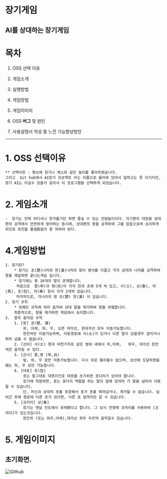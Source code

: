 
장기게임
======

AI를 상대하는 장기게임
-------

# 목차

1. OSS 선택 이유 
    
2. 게임소개

3. 실행방법

4. 게임방법

5. 게임이미지

6. OSS **버그** 및 원인

6. 사용설명서 작성 중 느낀 기능향상방안

- - -


# 1. OSS 선택이유
    ** 선택이유 : 평소에 장기나 체스와 같은 놀이를 좋아하였습니다.
    그리고  Git hub에서 AI장기 프로젝트 라는 이름으로 올라와 있어서 알파고는 못 이기지만, 장기 AI는 이길수 있을거 같아서 이 프로그램을 선택하게 되었습니다.

# 2. 게임소개
    -  장기는 언제 어디서나 한가롭기만 하면 즐길 수 있는 진법놀이이다. 자기편의 대장을 상대편의 공격에서 안전하게 방어하는 동시에, 상대편의 왕을 공격하여 그를 잡음으로써 승리하게 되므로 포진을 물샐틈없이 잘 하여야 된다.

# 4.게임방법
    1. 장기란?
        * 장기는 초(楚)나라와 한(漢)나라의 왕이 병사를 이끌고 각각 상대의 나라를 공격하여 왕을 제압하면 끝나는게임 입니다.
        * 장기에는 총 16개의 말이 존재합니다.
         처음으로  졸(卒)과 병(兵)이 각각 한과 초에 5개 씩 있고, 사(士), 상(象), 마(馬), 포(包), 차(車) 등이 각각 2개씩 있습니다.
         마지막으로, 각나라의 왕 초(楚) 한(漢) 이 있습니다.
    2. 장기 규칙
        * 정해진 규칙에 따라 움직여 상대 말을 제거하여 왕을 위협합니다.
        최종적으로, 왕을 제거하면 게임에서 승리합니다.
    3.  말의 움직임 규칙
        1. [왕] 궁(楚, 漢)
            위, 아래, 좌, 우, 오른 대각선, 왼대각선 모두 이동가능합니다.
            한칸씩만 이동가능하며, 이동경로에 사(士)가 있거나 다른 말이 있을경우 겹치거나 뛰어 넘을 수 없습니다.
        2. [선비] 사(士) 왕과 마찬가지로 같은 범위 내에서 위,아래,   좌우, 대각선 한칸씩만 움직일 수 있다.
        3. [군사] 졸,병 (卒,兵)
            앞, 좌, 우 로만 이동가능합니다. 다시 뒤로 돌아올수 없으며, 상선에 도달하였을떄는 좌, 우 로만 가능합니다.
        4. [대포] 포(包)
            포는 말그대로 대포이므로 대포를 쏘기위한 포다리가 있어야 합니다.
            장기에 적용하면, 포는 포다리 역할을 하는 말이 앞에 있어야 가 말을 넘어서 이동할 수 있습니다.
            단, 자신과 상대의 포를 포함해서 포가 포를 뛰어넘거나, 제거할 수 없습니다. 넘어간 후에 경로에 다른 포가 있다면, 다른 포 앞까지만 갈 수 있습니다.
        5. [코끼리] 상(象)
            장기는 옛날 인도에서 유래됐다고 합니다. 그 당시 전쟁때 코끼리를 사용하여 [코끼리]가 있는것입니다.
            한칸위 (또는 좌우,아래),대각선 좌우 두칸씩 움직일수 있습니다.
 








# 5. 게임이미지
 ## 초기화면.
![Github](jangkimanual/to/background.png)
